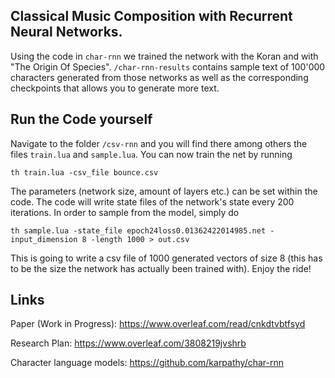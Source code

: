 ## Classical Music Composition with Recurrent Neural Networks.


Using the code in `char-rnn` we trained the network with the Koran and with "The Origin Of Species". `/char-rnn-results` contains sample text of 100'000 characters generated from those networks as well as the corresponding checkpoints that allows you to generate more text. 

## Run the Code yourself

Navigate to the folder `/csv-rnn` and you will find there among others the files `train.lua` and `sample.lua`. You can now train the 
net by running

`th train.lua -csv_file bounce.csv`

The parameters (network size, amount of layers etc.) can be set within the code. The code will write
state files of the network's state every 200 iterations. In order to sample from the model, simply do

`th sample.lua -state_file epoch24loss0.01362422014985.net -input_dimension 8 -length 1000 > out.csv`

This is going to write a csv file of 1000 generated vectors of size 8 (this has to be the size the 
network has actually been trained with). 
Enjoy the ride!

## Links

Paper (Work in Progress): https://www.overleaf.com/read/cnkdtvbtfsyd

Research Plan: https://www.overleaf.com/3808219jvshrb

Character language models: https://github.com/karpathy/char-rnn
